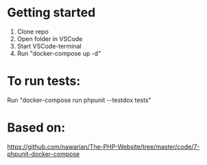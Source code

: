 # Getting started

1. Clone repo
2. Open folder in VSCode
3. Start VSCode-terminal
4. Run "docker-compose  up -d"

# To run tests:

Run "docker-compose run phpunit --testdox tests"

# Based on:

https://github.com/nawarian/The-PHP-Website/tree/master/code/7-phpunit-docker-compose

